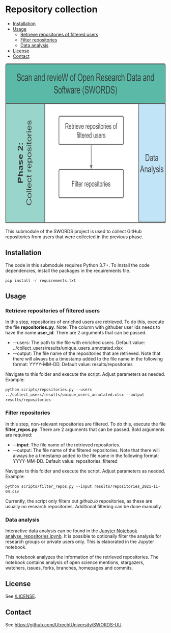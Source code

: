 # Repository collection <!-- omit in toc -->

- [Installation](#installation)
- [Usage](#usage)
  - [Retrieve repositories of filtered users](#retrieve-repositories-of-filtered-users)
  - [Filter repositories](#filter-repositories)
  - [Data analysis](#data-analysis)
- [License](#license)
- [Contact](#contact)

<img src="../docs/Phase_2.png" height="500">

This submodule of the SWORDS project is used to collect GitHub repositories from users that were collected in the previous phase. 

## Installation 

The code in this submodule requires Python 3.7+. To install the code dependencies, install the packages in the requirements file. 

```console
pip install -r requirements.txt
```

## Usage

### Retrieve repositories of filtered users

In this step, repositories of enriched users are retrieved. To do this, execute the file **repositories.py**. Note: The column with githuber user ids needs to have the name **user_id**.
There are 2 arguments that can be passed.

- --users: The path to the file with enriched users. Default value: ../collect_users/results/unique_users_annotated.xlsx
- --output: The file name of the repositories that are retrieved. Note that there will always be a timestamp added to the file name in the following format: YYYY-MM-DD. Default value: results/repositories

Navigate to this folder and execute the script. Adjust parameters as needed. Example:

```console
python scripts/repositories.py --users ../collect_users/results/unique_users_annotated.xlsx --output results/repositories
```

### Filter repositories

In this step, non-relevant repositories are filtered. To do this, execute the file **filter_repos.py**.
There are 2 arguments that can be passed. Bold arguments are required:

- --**input**: The file name of the retrieved repositories.
- --output: The file name of the filtered repositories. Note that there will always be a timestamp added to the file name in the following format: YYYY-MM-DD. Default value: repositories_filtered

Navigate to this folder and execute the script. Adjust parameters as needed. Example:

```console
python scripts/filter_repos.py --input results/repositories_2021-11-04.csv 
```

Currently, the script only filters out *github.io* repositories, as these are usually no research repositories. Additional filtering can be done manually.

### Data analysis

Interactive data analysis can be found in the [Jupyter Notebook analyse_repositories.ipynb](analyse_repositories.ipynb). It is possible to optionally filter the analysis for research groups or private users only. This is elaborated in the Jupyter notebook.

This notebook analyzes the information of the retrieved repositories. The notebook contains analysis of open science mentions, stargazers, watchers, issues, forks, branches, homepages and commits.

## License 

See [/LICENSE](../LICENSE).

## Contact 

See https://github.com/UtrechtUniversity/SWORDS-UU.
